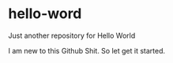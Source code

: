 # hello-word
Just another repository for Hello World

I am new to this Github Shit.
So let get it started.

